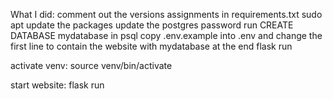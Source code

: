 What I did:
comment out the versions assignments in requirements.txt
sudo apt update the packages
update the postgres password
run CREATE DATABASE mydatabase in psql
copy .env.example into .env and change the first line to contain the website with mydatabase at the end
flask run


activate venv:
source venv/bin/activate

start website:
flask run
